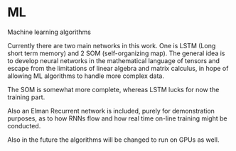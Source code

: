 # ML
Machine learning algorithms

Currently there are two main networks in this work. One is LSTM (Long short term memory) and 2 SOM (self-organizing map). The general idea is to develop neural networks in the mathematical language of tensors and escape from the limitations of linear algebra and matrix calculus, in hope of allowing ML algorithms to handle more complex data.

The SOM is somewhat more complete, whereas LSTM lucks for now the training part. 

Also an Elman Recurrent network is included, purely for demonstration purposes, as to how RNNs flow and how real time on-line training might be conducted.

Also in the future the algorithms will be changed to run on GPUs as well.
